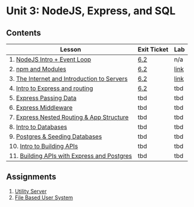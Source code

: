 # Unit 3: NodeJS, Express, and SQL

## Contents

| Lesson | Exit Ticket | Lab |
| --- | --- | --- |
| 1. [NodeJS Intro + Event Loop](./nodejs_intro/README.md) | [6.2](https://canvas.instructure.com/courses/1605748/assignments/12664524) | n/a |
| 2. [npm and Modules](./npm_and_modules/README.md) | [6.2](https://canvas.instructure.com/courses/1605748/quizzes/4320674) | [link](https://github.com/joinpursuit/Pursuit-Core-npm-and-Modules-Lab/blob/master/README.md) |
| 3. [The Internet and Introduction to Servers](https://github.com/joinpursuit/Pursuit-Core-Web/tree/master/node/intro_to_servers) | [6.2](https://canvas.instructure.com/courses/1605748/quizzes/4357588) | [link](https://github.com/joinpursuit/Pursuit-Core-Web-Server-Intro-Lab/blob/master/README.md)
| 4. [Intro to Express and routing](./intro_to_express_and_routing/README.md) | [6.2](https://canvas.instructure.com/courses/1605748/quizzes/4317315) | tbd |
| 5. [Express Passing Data](express_passing_data/README.md) | tbd | tbd |
| 6. [Express Middleware](express_middleware/README.md) | tbd | tbd |
| 7. [Express Nested Routing & App Structure](express_nested_routing_and_app_structure/README.md) | tbd | tbd |
| 8. [Intro to Databases](./intro_to_databases/README.md) | tbd | tbd |
| 9. [Postgres & Seeding Databases](./postgres_and_seeding_databases/README.md) | tbd | tbd |
| 10. [Intro to Building APIs](./intro_to_building_apis/README.md) | tbd | tbd |
| 11. [Building APIs with Express and Postgres](./building_apis_with_express_and_postgres/README.md) | tbd | tbd |


## Assignments

1. [Utility Server](labs/lab-1/README.md)
2. [File Based User System](labs/lab-2/README.md)
